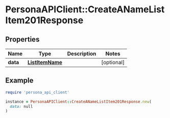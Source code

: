 # PersonaAPIClient::CreateANameListItem201Response

## Properties

| Name | Type | Description | Notes |
| ---- | ---- | ----------- | ----- |
| **data** | [**ListItemName**](ListItemName.md) |  | [optional] |

## Example

```ruby
require 'persona_api_client'

instance = PersonaAPIClient::CreateANameListItem201Response.new(
  data: null
)
```

